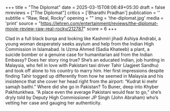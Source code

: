 +++
title = "The Diplomat"
date = 2025-03-15T08:06:49+05:30
draft = false
mreviews = ["The Diplomat"]
critics = ['Bharathi Pradhan']
publication = ''
subtitle = "Raw, Real, Rocky"
opening = ""
img = 'the-diplomat.jpg'
media = 'print'
source = "https://lehren.com/entertainment/reviews/the-diplomat-movie-review-raw-real-rocky/212787"
score = 6
+++

Clad in a full black burqa and looking like Kashmiri jihadi Ashiya Andrabi, a young woman desperately seeks asylum and help from the Indian High Commission in Islamabad. Is Uzma Ahmed (Sadia Khateeb) a plant, a suicide bomber or a genuine case for humanitarian aid from the Indian Embassy?
Does her story ring true? She’s an educated Indian, job hunting in Malaysia, who fell in love with Pakistani taxi driver Tahir (Jagjeet Sandhu) and took off alone to his country to marry him. Her first impressions despite finding Tahir togged up differently from how he seemed in Malaysia and his insistence that she cover her head right from the airport: “Kudrat ki mehr samajh baithi.” Where did she go in Pakistan? To Buner, deep into Khyber Pakhtunkhwa. “A place even the average Pakistani would fear to go,” she’s dryly told by Deputy High Commissioner JP Singh (John Abraham) who’s vetting her case and gauging her authenticity.
